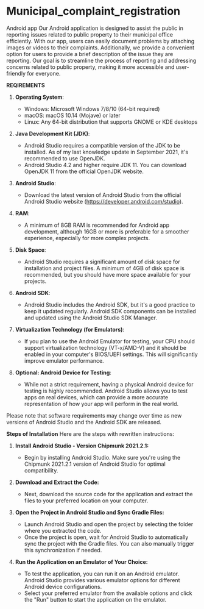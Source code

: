 # Municipal_complaint_registration
Android app
Our Android application is designed to assist the public in reporting issues related to public property to their municipal office efficiently. With our app, users can easily document problems by attaching images or videos to their complaints. Additionally, we provide a convenient option for users to provide a brief description of the issue they are reporting. Our goal is to streamline the process of reporting and addressing concerns related to public property, making it more accessible and user-friendly for everyone.

**REQIREMENTS**
1. **Operating System**:
   - Windows: Microsoft Windows 7/8/10 (64-bit required)
   - macOS: macOS 10.14 (Mojave) or later
   - Linux: Any 64-bit distribution that supports GNOME or KDE desktops

2. **Java Development Kit (JDK)**:
   - Android Studio requires a compatible version of the JDK to be installed. As of my last knowledge update in September 2021, it's recommended to use OpenJDK.
   - Android Studio 4.2 and higher require JDK 11. You can download OpenJDK 11 from the official OpenJDK website.

3. **Android Studio**:
   - Download the latest version of Android Studio from the official Android Studio website (https://developer.android.com/studio).

4. **RAM**:
   - A minimum of 8GB RAM is recommended for Android app development, although 16GB or more is preferable for a smoother experience, especially for more complex projects.

5. **Disk Space**:
   - Android Studio requires a significant amount of disk space for installation and project files. A minimum of 4GB of disk space is recommended, but you should have more space available for your projects.

6. **Android SDK**:
   - Android Studio includes the Android SDK, but it's a good practice to keep it updated regularly. Android SDK components can be installed and updated using the Android Studio SDK Manager.

7. **Virtualization Technology (for Emulators)**:
   - If you plan to use the Android Emulator for testing, your CPU should support virtualization technology (VT-x/AMD-V) and it should be enabled in your computer's BIOS/UEFI settings. This will significantly improve emulator performance.

8. **Optional: Android Device for Testing**:
   - While not a strict requirement, having a physical Android device for testing is highly recommended. Android Studio allows you to test apps on real devices, which can provide a more accurate representation of how your app will perform in the real world.

Please note that software requirements may change over time as new versions of Android Studio and the Android SDK are released.

**Steps of Installation**
Here are the steps with rewritten instructions:

1. **Install Android Studio - Version Chipmunk 2021.2.1:**
   - Begin by installing Android Studio. Make sure you're using the Chipmunk 2021.2.1 version of Android Studio for optimal compatibility.

2. **Download and Extract the Code:**
   - Next, download the source code for the application and extract the files to your preferred location on your computer.

3. **Open the Project in Android Studio and Sync Gradle Files:**
   - Launch Android Studio and open the project by selecting the folder where you extracted the code.
   - Once the project is open, wait for Android Studio to automatically sync the project with the Gradle files. You can also manually trigger this synchronization if needed.

4. **Run the Application on an Emulator of Your Choice:**
   - To test the application, you can run it on an Android emulator. Android Studio provides various emulator options for different Android device configurations.
   - Select your preferred emulator from the available options and click the "Run" button to start the application on the emulator.
